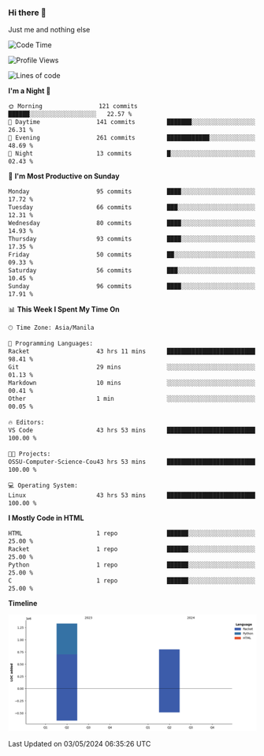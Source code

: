 ### Hi there 👋

Just me and nothing else


<!--START_SECTION:waka-->
![Code Time](http://img.shields.io/badge/Code%20Time-216%20hrs%2028%20mins-blue)

![Profile Views](http://img.shields.io/badge/Profile%20Views-8-blue)

![Lines of code](https://img.shields.io/badge/From%20Hello%20World%20I%27ve%20Written-2.1%20million%20lines%20of%20code-blue)

**I'm a Night 🦉** 

```text
🌞 Morning                121 commits         ██████░░░░░░░░░░░░░░░░░░░   22.57 % 
🌆 Daytime                141 commits         ███████░░░░░░░░░░░░░░░░░░   26.31 % 
🌃 Evening                261 commits         ████████████░░░░░░░░░░░░░   48.69 % 
🌙 Night                  13 commits          █░░░░░░░░░░░░░░░░░░░░░░░░   02.43 % 
```
📅 **I'm Most Productive on Sunday** 

```text
Monday                   95 commits          ████░░░░░░░░░░░░░░░░░░░░░   17.72 % 
Tuesday                  66 commits          ███░░░░░░░░░░░░░░░░░░░░░░   12.31 % 
Wednesday                80 commits          ████░░░░░░░░░░░░░░░░░░░░░   14.93 % 
Thursday                 93 commits          ████░░░░░░░░░░░░░░░░░░░░░   17.35 % 
Friday                   50 commits          ██░░░░░░░░░░░░░░░░░░░░░░░   09.33 % 
Saturday                 56 commits          ███░░░░░░░░░░░░░░░░░░░░░░   10.45 % 
Sunday                   96 commits          ████░░░░░░░░░░░░░░░░░░░░░   17.91 % 
```


📊 **This Week I Spent My Time On** 

```text
🕑︎ Time Zone: Asia/Manila

💬 Programming Languages: 
Racket                   43 hrs 11 mins      █████████████████████████   98.41 % 
Git                      29 mins             ░░░░░░░░░░░░░░░░░░░░░░░░░   01.13 % 
Markdown                 10 mins             ░░░░░░░░░░░░░░░░░░░░░░░░░   00.41 % 
Other                    1 min               ░░░░░░░░░░░░░░░░░░░░░░░░░   00.05 % 

🔥 Editors: 
VS Code                  43 hrs 53 mins      █████████████████████████   100.00 % 

🐱‍💻 Projects: 
OSSU-Computer-Science-Cou43 hrs 53 mins      █████████████████████████   100.00 % 

💻 Operating System: 
Linux                    43 hrs 53 mins      █████████████████████████   100.00 % 
```

**I Mostly Code in HTML** 

```text
HTML                     1 repo              ██████░░░░░░░░░░░░░░░░░░░   25.00 % 
Racket                   1 repo              ██████░░░░░░░░░░░░░░░░░░░   25.00 % 
Python                   1 repo              ██████░░░░░░░░░░░░░░░░░░░   25.00 % 
C                        1 repo              ██████░░░░░░░░░░░░░░░░░░░   25.00 % 
```



**Timeline**

![Lines of Code chart](https://raw.githubusercontent.com/brutist/brutist/main/assets/bar_graph.png)


 Last Updated on 03/05/2024 06:35:26 UTC
<!--END_SECTION:waka-->
